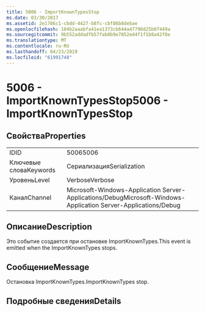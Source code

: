 ```yaml
---
title: 5006 - ImportKnownTypesStop
ms.date: 03/30/2017
ms.assetid: 2e1786c1-cbdd-4427-b8fc-cbf86b8debae
ms.openlocfilehash: 104b2aaabfa41ea1373cb644a47798d25b07449a
ms.sourcegitcommit: 9b552addadfb57fab0b9e7852ed4f1f1b8a42f8e
ms.translationtype: MT
ms.contentlocale: ru-RU
ms.lasthandoff: 04/23/2019
ms.locfileid: "61991748"
---
```

# <a name="5006---importknowntypesstop"></a><span data-ttu-id="6a780-102">5006 - ImportKnownTypesStop</span><span class="sxs-lookup"><span data-stu-id="6a780-102">5006 - ImportKnownTypesStop</span></span>
## <a name="properties"></a><span data-ttu-id="6a780-103">Свойства</span><span class="sxs-lookup"><span data-stu-id="6a780-103">Properties</span></span>  
  
|||  
|-|-|  
|<span data-ttu-id="6a780-104">ID</span><span class="sxs-lookup"><span data-stu-id="6a780-104">ID</span></span>|<span data-ttu-id="6a780-105">5006</span><span class="sxs-lookup"><span data-stu-id="6a780-105">5006</span></span>|  
|<span data-ttu-id="6a780-106">Ключевые слова</span><span class="sxs-lookup"><span data-stu-id="6a780-106">Keywords</span></span>|<span data-ttu-id="6a780-107">Сериализация</span><span class="sxs-lookup"><span data-stu-id="6a780-107">Serialization</span></span>|  
|<span data-ttu-id="6a780-108">Уровень</span><span class="sxs-lookup"><span data-stu-id="6a780-108">Level</span></span>|<span data-ttu-id="6a780-109">Verbose</span><span class="sxs-lookup"><span data-stu-id="6a780-109">Verbose</span></span>|  
|<span data-ttu-id="6a780-110">Канал</span><span class="sxs-lookup"><span data-stu-id="6a780-110">Channel</span></span>|<span data-ttu-id="6a780-111">Microsoft-Windows-Application Server-Applications/Debug</span><span class="sxs-lookup"><span data-stu-id="6a780-111">Microsoft-Windows-Application Server-Applications/Debug</span></span>|  
  
## <a name="description"></a><span data-ttu-id="6a780-112">Описание</span><span class="sxs-lookup"><span data-stu-id="6a780-112">Description</span></span>  
 <span data-ttu-id="6a780-113">Это событие создается при остановке ImportKnownTypes.</span><span class="sxs-lookup"><span data-stu-id="6a780-113">This event is emitted when the ImportKnownTypes stops.</span></span>  
  
## <a name="message"></a><span data-ttu-id="6a780-114">Сообщение</span><span class="sxs-lookup"><span data-stu-id="6a780-114">Message</span></span>  
 <span data-ttu-id="6a780-115">Остановка ImportKnownTypes.</span><span class="sxs-lookup"><span data-stu-id="6a780-115">ImportKnownTypes stop.</span></span>  
  
## <a name="details"></a><span data-ttu-id="6a780-116">Подробные сведения</span><span class="sxs-lookup"><span data-stu-id="6a780-116">Details</span></span>
